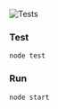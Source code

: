 
![Tests](https://github.com/neilghosh/simple-node-service/actions/workflows/node.js.yml/badge.svg)

### Test
```
node test
```
### Run
```
node start
```
